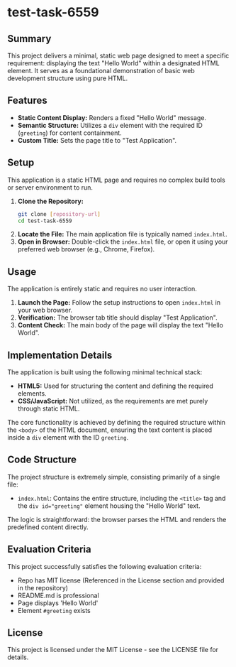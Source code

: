 # test-task-6559

## Summary

This project delivers a minimal, static web page designed to meet a specific requirement: displaying the text "Hello World" within a designated HTML element. It serves as a foundational demonstration of basic web development structure using pure HTML.

## Features

*   **Static Content Display:** Renders a fixed "Hello World" message.
*   **Semantic Structure:** Utilizes a `div` element with the required ID (`greeting`) for content containment.
*   **Custom Title:** Sets the page title to "Test Application".

## Setup

This application is a static HTML page and requires no complex build tools or server environment to run.

1.  **Clone the Repository:**
    ```bash
    git clone [repository-url]
    cd test-task-6559
    ```
2.  **Locate the File:** The main application file is typically named `index.html`.
3.  **Open in Browser:** Double-click the `index.html` file, or open it using your preferred web browser (e.g., Chrome, Firefox).

## Usage

The application is entirely static and requires no user interaction.

1.  **Launch the Page:** Follow the setup instructions to open `index.html` in your web browser.
2.  **Verification:** The browser tab title should display "Test Application".
3.  **Content Check:** The main body of the page will display the text "Hello World".

## Implementation Details

The application is built using the following minimal technical stack:

*   **HTML5:** Used for structuring the content and defining the required elements.
*   **CSS/JavaScript:** Not utilized, as the requirements are met purely through static HTML.

The core functionality is achieved by defining the required structure within the `<body>` of the HTML document, ensuring the text content is placed inside a `div` element with the ID `greeting`.

## Code Structure

The project structure is extremely simple, consisting primarily of a single file:

*   `index.html`: Contains the entire structure, including the `<title>` tag and the `div id="greeting"` element housing the "Hello World" text.

The logic is straightforward: the browser parses the HTML and renders the predefined content directly.

## Evaluation Criteria

This project successfully satisfies the following evaluation criteria:

*   Repo has MIT license (Referenced in the License section and provided in the repository)
*   README.md is professional
*   Page displays 'Hello World'
*   Element `#greeting` exists

## License

This project is licensed under the MIT License - see the LICENSE file for details.